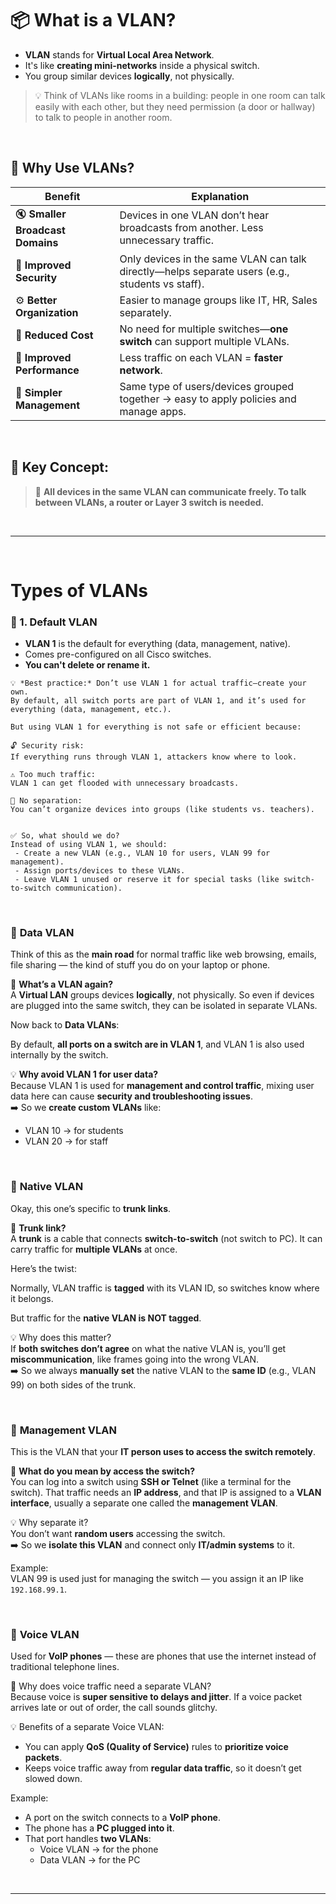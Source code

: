 # 📦 What is a **VLAN**?

- **VLAN** stands for **Virtual Local Area Network**.
- It's like **creating mini-networks** inside a physical switch.
- You group similar devices **logically**, not physically.

> 💡 Think of VLANs like rooms in a building: people in one room can talk easily with each other, but they need permission (a door or hallway) to talk to people in another room.

<br>

## 📁 **Why Use VLANs?**

| **Benefit**               | **Explanation** |
|---------------------------|-----------------|
| 🔇 **Smaller Broadcast Domains** | Devices in one VLAN don’t hear broadcasts from another. Less unnecessary traffic. |
| 🔐 **Improved Security** | Only devices in the same VLAN can talk directly—helps separate users (e.g., students vs staff). |
| ⚙️ **Better Organization** | Easier to manage groups like IT, HR, Sales separately. |
| 💸 **Reduced Cost** | No need for multiple switches—**one switch** can support multiple VLANs. |
| 🚀 **Improved Performance** | Less traffic on each VLAN = **faster network**. |
| 🧠 **Simpler Management** | Same type of users/devices grouped together → easy to apply policies and manage apps. |

<br>

## 🧠 Key Concept:

> 🔄 **All devices in the same VLAN can communicate freely. To talk between VLANs, a router or Layer 3 switch is needed.**

<br>

___

<br>


# Types of VLANs



### 🔹 1. **Default VLAN**  
- **VLAN 1** is the default for everything (data, management, native).
- Comes pre-configured on all Cisco switches.
- **You can't delete or rename it.**


```
💡 *Best practice:* Don’t use VLAN 1 for actual traffic—create your own.
By default, all switch ports are part of VLAN 1, and it’s used for everything (data, management, etc.).

But using VLAN 1 for everything is not safe or efficient because:

🔓 Security risk:
If everything runs through VLAN 1, attackers know where to look.

⚠️ Too much traffic:
VLAN 1 can get flooded with unnecessary broadcasts.

🧹 No separation:
You can’t organize devices into groups (like students vs. teachers).


✅ So, what should we do?
Instead of using VLAN 1, we should:
 - Create a new VLAN (e.g., VLAN 10 for users, VLAN 99 for management).
 - Assign ports/devices to these VLANs.
 - Leave VLAN 1 unused or reserve it for special tasks (like switch-to-switch communication).

```

<br>



### 🔹 **Data VLAN**  
Think of this as the **main road** for normal traffic like web browsing, emails, file sharing — the kind of stuff you do on your laptop or phone.

🧠 **What’s a VLAN again?**  
A **Virtual LAN** groups devices **logically**, not physically. So even if devices are plugged into the same switch, they can be isolated in separate VLANs.

Now back to **Data VLANs**:

By default, **all ports on a switch are in VLAN 1**, and VLAN 1 is also used internally by the switch.

💡 **Why avoid VLAN 1 for user data?**  
Because VLAN 1 is used for **management and control traffic**, mixing user data here can cause **security and troubleshooting issues**.  
➡️ So we **create custom VLANs** like:
- VLAN 10 → for students  
- VLAN 20 → for staff

<br>

### 🔹 **Native VLAN**

Okay, this one’s specific to **trunk links**.

🧠 **Trunk link?**  
A **trunk** is a cable that connects **switch-to-switch** (not switch to PC). It can carry traffic for **multiple VLANs** at once.

Here’s the twist:

Normally, VLAN traffic is **tagged** with its VLAN ID, so switches know where it belongs.

But traffic for the **native VLAN is NOT tagged**.

💡 Why does this matter?  
If **both switches don’t agree** on what the native VLAN is, you’ll get **miscommunication**, like frames going into the wrong VLAN.  
➡️ So we always **manually set** the native VLAN to the **same ID** (e.g., VLAN 99) on both sides of the trunk.

<br>

### 🔹 **Management VLAN**

This is the VLAN that your **IT person uses to access the switch remotely**.

🧠 **What do you mean by access the switch?**  
You can log into a switch using **SSH or Telnet** (like a terminal for the switch). That traffic needs an **IP address**, and that IP is assigned to a **VLAN interface**, usually a separate one called the **management VLAN**.

💡 Why separate it?  
You don’t want **random users** accessing the switch.  
➡️ So we **isolate this VLAN** and connect only **IT/admin systems** to it.

Example:  
VLAN 99 is used just for managing the switch — you assign it an IP like `192.168.99.1`.

<br>

### 🔹 **Voice VLAN**

Used for **VoIP phones** — these are phones that use the internet instead of traditional telephone lines.

🧠 Why does voice traffic need a separate VLAN?  
Because voice is **super sensitive to delays and jitter**. If a voice packet arrives late or out of order, the call sounds glitchy.

💡 Benefits of a separate Voice VLAN:  
- You can apply **QoS (Quality of Service)** rules to **prioritize voice packets**.  
- Keeps voice traffic away from **regular data traffic**, so it doesn’t get slowed down.

Example:  
- A port on the switch connects to a **VoIP phone**.  
- The phone has a **PC plugged into it**.  
- That port handles **two VLANs**:
  - Voice VLAN → for the phone  
  - Data VLAN → for the PC


<br>

___

<br>
